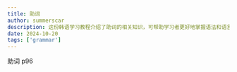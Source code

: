 ```yaml
---
title: 助词
author: summerscar
description: 这份韩语学习教程介绍了助词的相关知识，可帮助学习者更好地掌握语法和语言表达。
date: 2024-10-20
tags: ['grammar']
---
```


助词 p96
